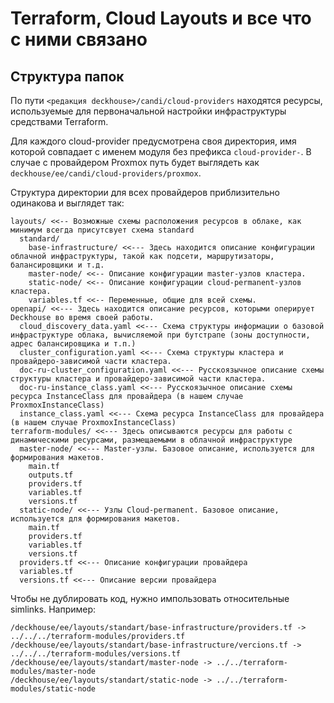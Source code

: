 # Terraform, Cloud Layouts и все что с ними связано

## Структура папок

По пути `<редакция deckhouse>/candi/cloud-providers` находятся ресурсы, используемые для первоначальной настройки инфраструктуры средствами Terraform.

Для каждого cloud-provider предусмотрена своя директория, имя которой совпадает с именем модуля без префикса `cloud-provider-`.
В случае с провайдером Proxmox путь будет выглядеть как `deckhouse/ee/candi/cloud-providers/proxmox`.

Структура директории для всех провайдеров приблизительно одинакова и выглядет так:

```text
layouts/ <<-- Возможные схемы расположения ресурсов в облаке, как минимум всегда присутсвует схема standard
  standard/
    base-infrastructure/ <<--- Здесь находится описание конфигурации облачной инфраструктуры, такой как подсети, маршрутизаторы, балансировщики и т.д.
    master-node/ <<-- Описание конфигурации master-узлов кластера.
    static-node/ <<-- Описание конфигурации cloud-permanent-узлов кластера.
    variables.tf <<-- Переменные, общие для всей схемы.
openapi/ <<--- Здесь находится описание ресурсов, которыми оперирует Deckhouse во время своей работы.
  cloud_discovery_data.yaml <<--- Схема структуры информации о базовой инфраструктуре облака, вычисляемой при бутстрапе (зоны доступности, адрес балансировщика и т.п.)
  cluster_configuration.yaml <<--- Схема структуры кластера и провайдеро-зависимой части кластера.
  doc-ru-cluster_configuration.yaml <<--- Русскоязычное описание схемы структуры кластера и провайдеро-зависимой части кластера.
  doc-ru-instance_class.yaml <<--- Русскоязычное описание схемы ресурса InstanceClass для провайдера (в нашем случае ProxmoxInstanceClass)
  instance_class.yaml <<--- Схема ресурса InstanceClass для провайдера (в нашем случае ProxmoxInstanceClass)
terraform-modules/ <<--- Здесь описываются ресурсы для работы с динамическими ресурсами, размещаемыми в облачной инфраструктуре
  master-node/ <<--- Master-узлы. Базовое описание, используется для формирования макетов.
    main.tf
    outputs.tf
    providers.tf
    variables.tf
    versions.tf
  static-node/ <<--- Узлы Cloud-permanent. Базовое описание, используется для формирования макетов.
    main.tf
    providers.tf
    variables.tf
    versions.tf
  providers.tf <<--- Описание конфигурации провайдера
  variables.tf
  versions.tf <<--- Описание версии провайдера
```

Чтобы не дублировать код, нужно импользовать относительные simlinks. Например:

```text
/deckhouse/ee/layouts/standart/base-infrastructure/providers.tf -> ../../../terraform-modules/providers.tf
/deckhouse/ee/layouts/standart/base-infrastructure/vercions.tf -> ../../../terraform-modules/versions.tf
/deckhouse/ee/layouts/standart/master-node -> ../../terraform-modules/master-node
/deckhouse/ee/layouts/standart/static-node -> ../../terraform-modules/static-node
```
